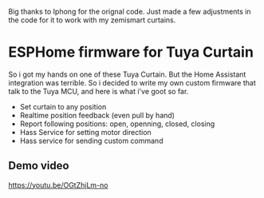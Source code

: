 Big thanks to Iphong for the orignal code. Just made a few adjustments in the code for it to work with my zemismart curtains.

# ESPHome firmware for Tuya Curtain

So i got my hands on one of these Tuya Curtain. But the Home Assistant integration was terrible. So i decided to write my own custom firmware that talk to the Tuya MCU, and here is what i've goot so far.

- Set curtain to any position
- Realtime position feedback (even pull by hand)
- Report following positions: open, openning, closed, closing
- Hass Service for setting motor direction
- Hass service for sending custom command

## Demo video

https://youtu.be/OGtZhjLm-no
